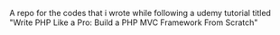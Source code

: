 A repo for the codes that i wrote while following a udemy tutorial titled "Write PHP Like a Pro: Build a PHP MVC Framework From Scratch"
